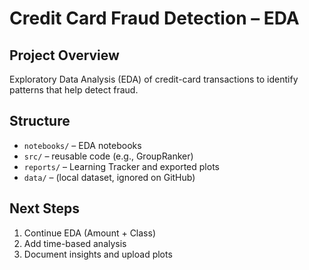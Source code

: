 # Credit Card Fraud Detection – EDA

## Project Overview
Exploratory Data Analysis (EDA) of credit-card transactions to identify patterns that help detect fraud.

## Structure
- `notebooks/` – EDA notebooks  
- `src/` – reusable code (e.g., GroupRanker)  
- `reports/` – Learning Tracker and exported plots  
- `data/` – (local dataset, ignored on GitHub)

## Next Steps
1. Continue EDA (Amount + Class)  
2. Add time-based analysis  
3. Document insights and upload plots
